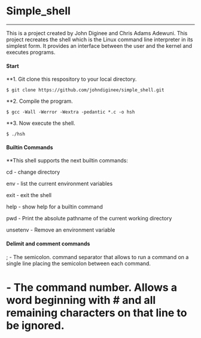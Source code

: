 # Simple_shell
****
This is a project created by John Diginee and Chris Adams Adewuni. This project recreates the shell which is the Linux command line interpreter in its simplest form. It provides an interface between the user and the kernel and executes programs.

#### Start
**1. Git clone this respository to your local directory.
```
$ git clone https://github.com/johndiginee/simple_shell.git
```

**2. Compile the program.
```
$ gcc -Wall -Werror -Wextra -pedantic *.c -o hsh
```
**3. Now execute the shell.
 ```
$ ./hsh
```
#### Builtin Commands
**This shell supports the next builtin commands:

cd - change directory

env - list the current environment variables

exit - exit the shell

help - show help for a builtin command

pwd - Print the absolute pathname of the current working directory

unsetenv - Remove an environment variable

#### Delimit and comment commands
; -  The semicolon. command separator that allows to run a command on a single line placing the semicolon between
   each command.

# - The command number. Allows a word beginning with # and all remaining characters on that line to be ignored.

